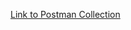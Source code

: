 [Link to Postman Collection](https://api.postman.com/collections/14464357-6ee8f10c-f5e4-4555-bf8c-74593f3ebb9a?access_key=PMAT-01GRPDZYW53VYVY7G3B1JJMW4K)